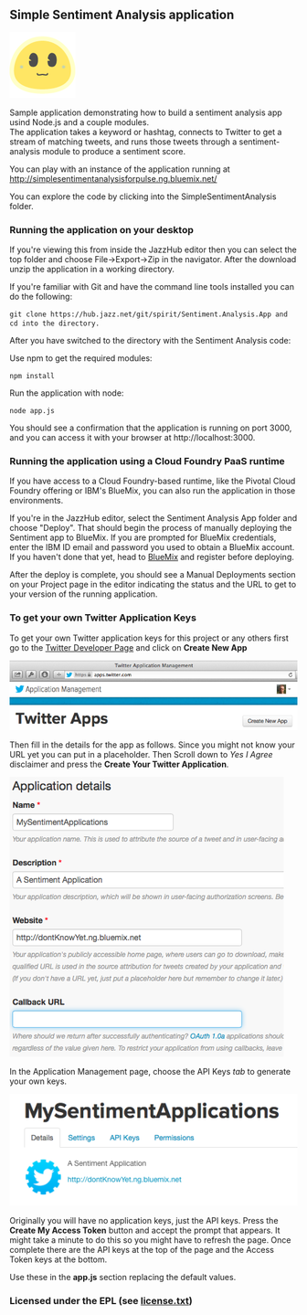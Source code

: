 ## Simple Sentiment Analysis application

![Ambivalent Smiley](public/images/content.png "Ambivalent Smiley")

Sample application demonstrating how to build a sentiment analysis app usind Node.js and a couple modules.  
The application takes a keyword or hashtag, connects to Twitter to get a stream of matching tweets, 
and runs those tweets through a sentiment-analysis module to produce a sentiment score.

You can play with an instance of the application running at http://simplesentimentanalysisforpulse.ng.bluemix.net/

You can explore the code by clicking into the SimpleSentimentAnalysis folder.

### Running the application on your desktop

If you're viewing this from inside the JazzHub editor then you can select the top folder and choose File->Export->Zip
in the navigator.  After the download unzip the application in a working directory.

If you're familiar with Git and have the command line tools installed you can do the following:

	git clone https://hub.jazz.net/git/spirit/Sentiment.Analysis.App and cd into the directory.

After you have switched to the directory with the Sentiment Analysis code:

Use npm to get the required modules:

    npm install

Run the application with node:

    node app.js

You should see a confirmation that the application is running on port 3000, 
and you can access it with your browser at http://localhost:3000.

### Running the application using a Cloud Foundry PaaS runtime

If you have access to a Cloud Foundry-based runtime, like the Pivotal Cloud Foundry offering or IBM's BlueMix,
you can also run the application in those environments.

If you're in the JazzHub editor, select the Sentiment Analysis App folder and choose "Deploy".  That should begin the process of manually
deploying the Sentiment app to BlueMix.  If you are prompted for BlueMix credentials, enter the IBM ID email and password you
used to obtain a BlueMix account.  If you haven't done that yet, head to [BlueMix](https://ace.ng.bluemix.net)
and register before deploying.

After the deploy is complete, you should see a Manual Deployments section on your Project page in the editor indicating the
status and the URL to get to your version of the running application.

### To get your own Twitter Application Keys

To get your own Twitter application keys for this project or any others first go to the [Twitter Developer Page](https://apps.twitter.com/app) and click on __Create New App__

![Create New App](public/images/CreateApp.png "Create App")

Then fill in the details for the app as follows.  Since you might not know your URL yet you can put in a placeholder.  Then Scroll down to _Yes I Agree_ disclaimer and press the __Create Your Twitter Application__.

![Application Details](public/images/ApplicationDetails.png "Application Details")

In the Application Management page, choose the API Keys _tab_ to generate your own keys.

![Application Management](public/images/ApplicationManagement.png "Application Management")

Originally you will have no application keys, just the API keys.  Press the __Create My Access Token__ button and accept the prompt that appears.  It might take a minute to do this so you might have to refresh the page.  Once complete there are the API keys at the top of the page and the Access Token keys at the bottom.

Use these in the __app.js__ section replacing the default values.

### Licensed under the EPL (see [license.txt](license.txt))